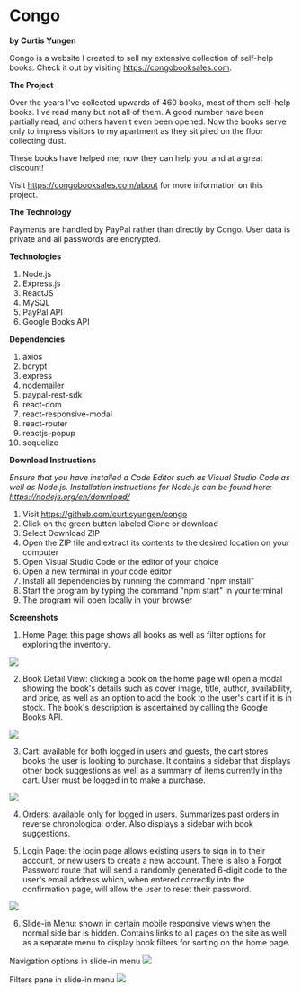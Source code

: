 # Congo
**by Curtis Yungen**

Congo is a website I created to sell my extensive collection of self-help books. Check it out by visiting https://congobooksales.com.

**The Project**

Over the years I've collected upwards of 460 books, most of them self-help books. I've read many but not all of them. A good number have been partially read, and others haven't even been opened. Now the books serve only to impress visitors to my apartment as they sit piled on the floor collecting dust.

These books have helped me; now they can help you, and at a great discount!

Visit https://congobooksales.com/about for more information on this project. 

**The Technology**

Payments are handled by PayPal rather than directly by Congo. User data is private and all passwords are encrypted.

**Technologies**
1) Node.js
2) Express.js
3) ReactJS
4) MySQL
5) PayPal API
6) Google Books API

**Dependencies**
1) axios
2) bcrypt
3) express
4) nodemailer
5) paypal-rest-sdk
6) react-dom
7) react-responsive-modal
8) react-router
9) reactjs-popup
10) sequelize

**Download Instructions**

*Ensure that you have installed a Code Editor such as Visual Studio Code as well as Node.js.
Installation instructions for Node.js can be found here: https://nodejs.org/en/download/*

1) Visit https://github.com/curtisyungen/congo
2) Click on the green button labeled Clone or download
3) Select Download ZIP
4) Open the ZIP file and extract its contents to the desired location on your computer
5) Open Visual Studio Code or the editor of your choice
6) Open a new terminal in your code editor
7) Install all dependencies by running the command "npm install"
8) Start the program by typing the command "npm start" in your terminal
9) The program will open locally in your browser

**Screenshots**

1) Home Page: this page shows all books as well as filter options for exploring the inventory. 

![](client/src/images/screenshots/home.png)

2) Book Detail View: clicking a book on the home page will open a modal showing the book's details such as cover image, title, author, availability, and price, as well as an option to add the book to the user's cart if it is in stock. The book's description is ascertained by calling the Google Books API.

![](client/src/images/screenshots/book.png)

3) Cart: available for both logged in users and guests, the cart stores books the user is looking to purchase. It contains a sidebar that displays other book suggestions as well as a summary of items currently in the cart. User must be logged in to make a purchase.

![](client/src/images/screenshots/cart.png)

4) Orders: available only for logged in users. Summarizes past orders in reverse chronological order. Also displays a sidebar with book suggestions.

5) Login Page: the login page allows existing users to sign in to their account, or new users to create a new account. There is also a Forgot Password route that will send a randomly generated 6-digit code to the user's email address which, when entered correctly into the confirmation page, will allow the user to reset their password.

![](client/src/images/screenshots/login.png)

6) Slide-in Menu: shown in certain mobile responsive views when the normal side bar is hidden. Contains links to all pages on the site as well as a separate menu to display book filters for sorting on the home page.

Navigation options in slide-in menu
![](client/src/images/screenshots/slideIn1.png)

Filters pane in slide-in menu
![](client/src/images/screenshots/slideIn2.png)
